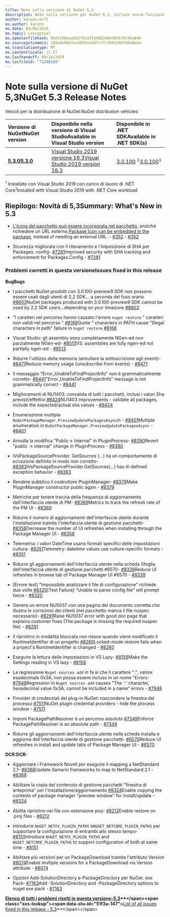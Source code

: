```yaml
---
title: Note sulla versione di NuGet 5,3
description: Note sulla versione per NuGet 5,3, incluse nuove funzionalità, correzioni di bug e DCR.
author: karann-msft
ms.author: karann
ms.date: 09/06/2019
ms.topic: conceptual
ms.openlocfilehash: 96d176beaa6b2f0c4f53488390e585b70c9ba846
ms.sourcegitcommit: 188ade66b7ac807ba1667c77cfb9325bf89a8a4a
ms.translationtype: MT
ms.contentlocale: it-IT
ms.lasthandoff: 09/24/2019
ms.locfileid: "71248169"
---
```

# <a name="nuget-53-release-notes"></a><span data-ttu-id="51f3a-103">Note sulla versione di NuGet 5,3</span><span class="sxs-lookup"><span data-stu-id="51f3a-103">NuGet 5.3 Release Notes</span></span>

<span data-ttu-id="51f3a-104">Veicoli per la distribuzione di NuGet:</span><span class="sxs-lookup"><span data-stu-id="51f3a-104">NuGet distribution vehicles:</span></span>

| <span data-ttu-id="51f3a-105">Versione di NuGet</span><span class="sxs-lookup"><span data-stu-id="51f3a-105">NuGet version</span></span> | <span data-ttu-id="51f3a-106">Disponibile nella versione di Visual Studio</span><span class="sxs-lookup"><span data-stu-id="51f3a-106">Available in Visual Studio version</span></span>| <span data-ttu-id="51f3a-107">Disponibile in .NET SDK</span><span class="sxs-lookup"><span data-stu-id="51f3a-107">Available in .NET SDK(s)</span></span>|
|:---|:---|:---|
| [<span data-ttu-id="51f3a-108">**5.3.0**</span><span class="sxs-lookup"><span data-stu-id="51f3a-108">**5.3.0**</span></span>](https://nuget.org/downloads) | [<span data-ttu-id="51f3a-109">Visual Studio 2019 versione 16,3</span><span class="sxs-lookup"><span data-stu-id="51f3a-109">Visual Studio 2019 version 16.3</span></span>](https://visualstudio.microsoft.com/downloads/) | <span data-ttu-id="51f3a-110">[3.0.100](https://dotnet.microsoft.com/download/dotnet-core/3.0) <sup>1</sup></span><span class="sxs-lookup"><span data-stu-id="51f3a-110">[3.0.100](https://dotnet.microsoft.com/download/dotnet-core/3.0)<sup>1</sup></span></span> |

<span data-ttu-id="51f3a-111"><sup>1</sup> Installato con Visual Studio 2019 con carico di lavoro di .NET Core</span><span class="sxs-lookup"><span data-stu-id="51f3a-111"><sup>1</sup>Installed with Visual Studio 2019 with .NET Core workload</span></span>

## <a name="summary-whats-new-in-53"></a><span data-ttu-id="51f3a-112">Riepilogo: Novità di 5,3</span><span class="sxs-lookup"><span data-stu-id="51f3a-112">Summary: What's New in 5.3</span></span>

* <span data-ttu-id="51f3a-113">[L'icona del pacchetto può essere incorporata nel pacchetto](../reference/msbuild-targets.md#packing-an-icon-image-file), anziché richiedere un URL esterno.</span><span class="sxs-lookup"><span data-stu-id="51f3a-113">[Package Icon can be embedded in the package](../reference/msbuild-targets.md#packing-an-icon-image-file), instead of needing an external URL.</span></span><span data-ttu-id="51f3a-114"> - [#352](https://github.com/NuGet/Home/issues/352)</span><span class="sxs-lookup"><span data-stu-id="51f3a-114"> - [#352](https://github.com/NuGet/Home/issues/352)</span></span>

* <span data-ttu-id="51f3a-115">Sicurezza migliorata con il rilevamento e l'imposizione di SHA per Packages. config- [#7281](https://github.com/NuGet/Home/issues/7281)</span><span class="sxs-lookup"><span data-stu-id="51f3a-115">Improved security with SHA tracking and enforcement for Packages.Config - [#7281](https://github.com/NuGet/Home/issues/7281)</span></span>

### <a name="issues-fixed-in-this-release"></a><span data-ttu-id="51f3a-116">Problemi corretti in questa versione</span><span class="sxs-lookup"><span data-stu-id="51f3a-116">Issues fixed in this release</span></span>

<span data-ttu-id="51f3a-117">**Bug**</span><span class="sxs-lookup"><span data-stu-id="51f3a-117">**Bugs**</span></span>

* <span data-ttu-id="51f3a-118">I pacchetti NuGet prodotti con 3.0.100-preview9 SDK non possono essere usati dagli utenti di 2,2 SDK... a seconda del fuso orario [#8603](https://github.com/NuGet/Home/issues/8603)</span><span class="sxs-lookup"><span data-stu-id="51f3a-118">NuGet packages produced with 3.0.100-preview9 SDK cannot be used by 2.2 SDK users...depending on your timezone [#8603](https://github.com/NuGet/Home/issues/8603)</span></span>

* <span data-ttu-id="51f3a-119">"I caratteri nel percorso hanno causato l'errore `nuget restore` " caratteri non validi nel percorso " [#8168](https://github.com/NuGet/Home/issues/8168)</span><span class="sxs-lookup"><span data-stu-id="51f3a-119">Quote " characters in PATH cause "Illegal characters in path" failure in `nuget restore` [#8168](https://github.com/NuGet/Home/issues/8168)</span></span>

* <span data-ttu-id="51f3a-120">Visual Studio: gli assembly sono completamente NGen-ed non parzialmente NGen-ed- [#8513](https://github.com/NuGet/Home/issues/8513)</span><span class="sxs-lookup"><span data-stu-id="51f3a-120">VS: assemblies are fully ngen-ed not partially ngen-ed - [#8513](https://github.com/NuGet/Home/issues/8513)</span></span>

* <span data-ttu-id="51f3a-121">Ridurre l'utilizzo della memoria (annullare la sottoscrizione agli eventi)- [#8471](https://github.com/NuGet/Home/issues/8471)</span><span class="sxs-lookup"><span data-stu-id="51f3a-121">Reduce memory usage (unsubscribe from events) - [#8471](https://github.com/NuGet/Home/issues/8471)</span></span>

* <span data-ttu-id="51f3a-122">Il messaggio "Error_UnableToFindProjectInfo" non è grammaticalmente corretto- [#8441](https://github.com/NuGet/Home/issues/8441)</span><span class="sxs-lookup"><span data-stu-id="51f3a-122">"Error_UnableToFindProjectInfo" message is not grammatically correct - [#8441](https://github.com/NuGet/Home/issues/8441)</span></span>

* <span data-ttu-id="51f3a-123">Miglioramenti di NU1403: convalida di tutti i pacchetti, inclusi i valori Sha previsti/effettivi [#8424](https://github.com/NuGet/Home/issues/8424)</span><span class="sxs-lookup"><span data-stu-id="51f3a-123">NU1403 improvements - validate all packages, include the expected/actual sha values - [#8424](https://github.com/NuGet/Home/issues/8424)</span></span>

* <span data-ttu-id="51f3a-124">Enumerazione multipla `NuGetPackageManager.PreviewUpdatePackagesAsync`in  -  [#8401](https://github.com/NuGet/Home/issues/8401)</span><span class="sxs-lookup"><span data-stu-id="51f3a-124">Multiple enumeration in `NuGetPackageManager.PreviewUpdatePackagesAsync` - [#8401](https://github.com/NuGet/Home/issues/8401)</span></span>

* <span data-ttu-id="51f3a-125">Annulla la modifica "Public-> Internal" in PluginProcess- [#8390](https://github.com/NuGet/Home/issues/8390)</span><span class="sxs-lookup"><span data-stu-id="51f3a-125">Revert "public -> internal" change in PluginProcess - [#8390](https://github.com/NuGet/Home/issues/8390)</span></span>

* <span data-ttu-id="51f3a-126">IVsPackageSourceProvider. GetSources (...) ha un comportamento di eccezione definito in modo non corretto- [#8383](https://github.com/NuGet/Home/issues/8383)</span><span class="sxs-lookup"><span data-stu-id="51f3a-126">IVsPackageSourceProvider.GetSources(…) has ill-defined exception behavior - [#8383](https://github.com/NuGet/Home/issues/8383)</span></span>

* <span data-ttu-id="51f3a-127">Rendere pubblico il costruttore PluginManager- [#8379](https://github.com/NuGet/Home/issues/8379)</span><span class="sxs-lookup"><span data-stu-id="51f3a-127">Make PluginManager constructor public again - [#8379](https://github.com/NuGet/Home/issues/8379)</span></span>

* <span data-ttu-id="51f3a-128">Metriche per tenere traccia della frequenza di aggiornamento dell'interfaccia utente di PM- [#8369](https://github.com/NuGet/Home/issues/8369)</span><span class="sxs-lookup"><span data-stu-id="51f3a-128">Metrics to track the refresh rate of the PM UI - [#8369](https://github.com/NuGet/Home/issues/8369)</span></span>

* <span data-ttu-id="51f3a-129">Ridurre il numero di aggiornamenti dell'interfaccia utente durante l'installazione tramite l'interfaccia utente di gestione pacchetti- [#8358](https://github.com/NuGet/Home/issues/8358)</span><span class="sxs-lookup"><span data-stu-id="51f3a-129">Decrease the number of UI refreshes when installing through the Package Manager UI - [#8358](https://github.com/NuGet/Home/issues/8358)</span></span>

* <span data-ttu-id="51f3a-130">Telemetria: i valori DateTime usano formati specifici delle impostazioni cultura- [#8351](https://github.com/NuGet/Home/issues/8351)</span><span class="sxs-lookup"><span data-stu-id="51f3a-130">Telemetry:  datetime values use culture-specific formats - [#8351](https://github.com/NuGet/Home/issues/8351)</span></span>

* <span data-ttu-id="51f3a-131">Ridurre gli aggiornamenti dell'interfaccia utente nella scheda Sfoglia dell'interfaccia utente di gestione pacchetti #6570- [#8339](https://github.com/NuGet/Home/issues/8339)</span><span class="sxs-lookup"><span data-stu-id="51f3a-131">Reduce UI refreshes in browse tab of Package Manager UI #6570 - [#8339](https://github.com/NuGet/Home/issues/8339)</span></span>

* <span data-ttu-id="51f3a-132">[Errore test] "Impossibile analizzare il file di configurazione" richiede due volte [#8320](https://github.com/NuGet/Home/issues/8320)</span><span class="sxs-lookup"><span data-stu-id="51f3a-132">[Test Failure] “Unable to parse config file” will prompt twice - [#8320](https://github.com/NuGet/Home/issues/8320)</span></span>

* <span data-ttu-id="51f3a-133">Genera un errore NU5037 con una pagina del documento corretta che illustra le correzioni dei clienti (nel pacchetto manca il file nuspec necessario)- [#8291](https://github.com/NuGet/Home/issues/8291)</span><span class="sxs-lookup"><span data-stu-id="51f3a-133">Raise NU5037 error with good doc page that explains customer fixes (The package is missing the required nuspec file) - [#8291](https://github.com/NuGet/Home/issues/8291)</span></span>

* <span data-ttu-id="51f3a-134">Il ripristino in modalità bloccata non riesce quando viene modificato il RuntimeIdentifier di un progetto [#8260](https://github.com/NuGet/Home/issues/8260)</span><span class="sxs-lookup"><span data-stu-id="51f3a-134">Locked-mode restore fails when a project's RuntimeIdentifier is changed - [#8260](https://github.com/NuGet/Home/issues/8260)</span></span>

* <span data-ttu-id="51f3a-135">Eseguire la lettura delle impostazioni in VS Lazy- [#8156](https://github.com/NuGet/Home/issues/8156)</span><span class="sxs-lookup"><span data-stu-id="51f3a-135">Make the Settings reading in VS lazy - [#8156](https://github.com/NuGet/Home/issues/8156)</span></span>

* <span data-ttu-id="51f3a-136">La regressione `Nuget sources add` in fa sì che il carattere ":", valore esadecimale 0x3A, non possa essere incluso in un nome "Errors- [#7948](https://github.com/NuGet/Home/issues/7948)</span><span class="sxs-lookup"><span data-stu-id="51f3a-136">Regression in `Nuget sources add` causes "The ':' character, hexadecimal value 0x3A, cannot be included in a name" errors - [#7948](https://github.com/NuGet/Home/issues/7948)</span></span>

* <span data-ttu-id="51f3a-137">Provider di credenziali del plug-in NuGet: nascondere la finestra del processo [#7511](https://github.com/NuGet/Home/issues/7511)</span><span class="sxs-lookup"><span data-stu-id="51f3a-137">NuGet plugin credential providers - hide the process window - [#7511](https://github.com/NuGet/Home/issues/7511)</span></span>

* <span data-ttu-id="51f3a-138">Imponi PackagePathResolver è un percorso assoluto [#7349](https://github.com/NuGet/Home/issues/7349)</span><span class="sxs-lookup"><span data-stu-id="51f3a-138">Enforce PackagePathResolver is an absolute path - [#7349](https://github.com/NuGet/Home/issues/7349)</span></span>

* <span data-ttu-id="51f3a-139">Ridurre gli aggiornamenti dell'interfaccia utente nelle schede installa e aggiorna dell'interfaccia utente di gestione pacchetti- [#6570](https://github.com/NuGet/Home/issues/6570)</span><span class="sxs-lookup"><span data-stu-id="51f3a-139">Reduce UI refreshes in install and update tabs of Package Manager UI - [#6570](https://github.com/NuGet/Home/issues/6570)</span></span>

<span data-ttu-id="51f3a-140">**DCR:**</span><span class="sxs-lookup"><span data-stu-id="51f3a-140">**DCR:**</span></span>

* <span data-ttu-id="51f3a-141">Aggiornare i Framework Novell per eseguire il mapping a NetStandard 2,1- [#8368](https://github.com/NuGet/Home/issues/8368)</span><span class="sxs-lookup"><span data-stu-id="51f3a-141">Update Xamarin frameworks to map to NetStandard 2.1 - [#8368](https://github.com/NuGet/Home/issues/8368)</span></span>

* <span data-ttu-id="51f3a-142">Abilitare la copia del contenuto di gestione pacchetti "finestra di anteprima" per l'installazione/aggiornamento [#8324](https://github.com/NuGet/Home/issues/8324)</span><span class="sxs-lookup"><span data-stu-id="51f3a-142">Enable copying the contents of package manager "preview window" for install/update - [#8324](https://github.com/NuGet/Home/issues/8324)</span></span>

* <span data-ttu-id="51f3a-143">Abilita ripristino nei file con estensione proj- [#8212](https://github.com/NuGet/Home/issues/8212)</span><span class="sxs-lookup"><span data-stu-id="51f3a-143">Enable restore on .proj files - [#8212](https://github.com/NuGet/Home/issues/8212)</span></span>

* <span data-ttu-id="51f3a-144">Introdurre `NUGET_NETFX_PLUGIN_PATHS` e`NUGET_NETCORE_PLUGIN_PATHS` per supportare la configurazione di entrambi allo stesso tempo- [#8151](https://github.com/NuGet/Home/issues/8151)</span><span class="sxs-lookup"><span data-stu-id="51f3a-144">Introduce `NUGET_NETFX_PLUGIN_PATHS` and `NUGET_NETCORE_PLUGIN_PATHS` to support configuration of both at same time - [#8151](https://github.com/NuGet/Home/issues/8151)</span></span>

* <span data-ttu-id="51f3a-145">Abilitare più versioni per un PackageDownload tramite l'attributo Version [#8074](https://github.com/NuGet/Home/issues/8074)</span><span class="sxs-lookup"><span data-stu-id="51f3a-145">Enable multiple versions for a PackageDownload via Version attribute - [#8074](https://github.com/NuGet/Home/issues/8074)</span></span>

* <span data-ttu-id="51f3a-146">Opzioni Add-SolutionDirectory e-PackageDirectory per NuGet. exe Pack- [#7163](https://github.com/NuGet/Home/issues/7163)</span><span class="sxs-lookup"><span data-stu-id="51f3a-146">Add -SolutionDirectory and -PackageDirectory options to nuget.exe pack - [#7163](https://github.com/NuGet/Home/issues/7163)</span></span>

<span data-ttu-id="51f3a-147">**[Elenco di tutti i problemi risolti in questa versione-5,3](https://github.com/nuget/home/issues?q=is%3Aissue+is%3Aclosed+milestone%3A%225.3")**</span><span class="sxs-lookup"><span data-stu-id="51f3a-147">**[List of all issues fixed in this release - 5.3](https://github.com/nuget/home/issues?q=is%3Aissue+is%3Aclosed+milestone%3A%225.3")**</span></span>
